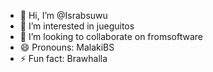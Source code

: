 - 👋 Hi, I’m @Israbsuwu
- 👀 I’m interested in jueguitos 
- 💞️ I’m looking to collaborate on fromsoftware
- 😄 Pronouns: MalakiBS
- ⚡ Fun fact: Brawhalla

<!---
Israbsuwu/Israbsuwu is a ✨ special ✨ repository because its `README.md` (this file) appears on your GitHub profile.
You can click the Preview link to take a look at your changes.
--->
